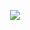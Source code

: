 <p align="center">
  <img src="https://github.com/user-attachments/assets/97f37951-51d7-44ea-ac5a-e1b236891490" />
</p>
